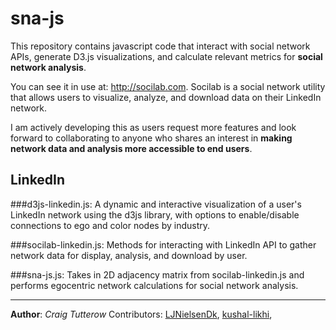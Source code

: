 sna-js
======

This repository contains javascript code that interact with social network APIs, generate D3.js visualizations, and calculate relevant metrics for **social network analysis**. 

You can see it in use at: http://socilab.com. Socilab is a social network utility that allows users to visualize, analyze, and download data on their LinkedIn network.

I am actively developing this as users request more features and look forward to collaborating to anyone who shares an interest in **making network data and analysis more accessible to end users**.

LinkedIn
------
###d3js-linkedin.js:
A dynamic and interactive visualization of a user's LinkedIn network using the d3js library, with options to enable/disable connections to ego and color nodes by industry.

###socilab-linkedin.js:
Methods for interacting with LinkedIn API to gather network data for display, analysis, and download by user.

###sna-js.js:
Takes in 2D adjacency matrix from socilab-linkedin.js and performs egocentric network calculations for social network analysis.


----
**Author**: *Craig Tutterow*
Contributors: [LJNielsenDk](https://github.com/LJNielsenDk), [kushal-likhi](https://github.com/kushal-likhi), 
